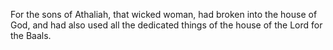 For the sons of Athaliah, that wicked woman, had broken into the house of God, and had also used all the dedicated things of the house of the Lord for the Baals.
